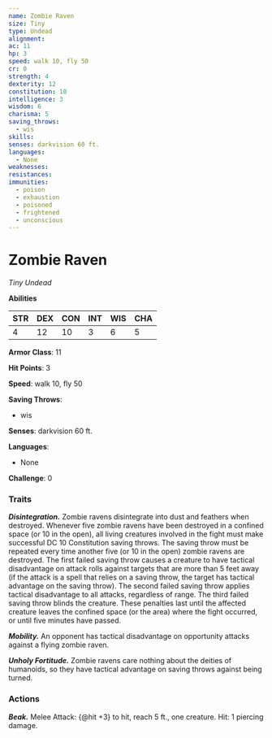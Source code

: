 ```yaml
---
name: Zombie Raven
size: Tiny
type: Undead
alignment: 
ac: 11
hp: 3
speed: walk 10, fly 50
cr: 0
strength: 4
dexterity: 12
constitution: 10
intelligence: 3
wisdom: 6
charisma: 5
saving_throws:
  - wis
skills:
senses: darkvision 60 ft.
languages:
  - None
weaknesses:
resistances:
immunities:
  - poison
  - exhaustion
  - poisoned
  - frightened
  - unconscious
---
```


# Zombie Raven

*Tiny Undead*

**Abilities**

| STR | DEX | CON | INT | WIS | CHA |
| --- | --- | --- | --- | --- | --- |
| 4 | 12 | 10 | 3 | 6 | 5 |

**Armor Class**: 11

**Hit Points**: 3

**Speed**: walk 10, fly 50

**Saving Throws**:
  - wis

**Senses**: darkvision 60 ft.

**Languages**:
  - None

**Challenge**: 0

### Traits
***Disintegration.*** Zombie ravens disintegrate into dust and feathers when destroyed. Whenever five zombie ravens have been destroyed in a confined space (or 10 in the open), all living creatures involved in the fight must make successful DC 10 Constitution saving throws. The saving throw must be repeated every time another five (or 10 in the open) zombie ravens are destroyed. The first failed saving throw causes a creature to have tactical disadvantage on attack rolls against targets that are more than 5 feet away (if the attack is a spell that relies on a saving throw, the target has tactical advantage on the saving throw). The second failed saving throw applies tactical disadvantage to all attacks, regardless of range. The third failed saving throw blinds the creature. These penalties last until the affected creature leaves the confined space (or the area) where the fight occurred, or until five minutes have passed.

***Mobility.*** An opponent has tactical disadvantage on opportunity attacks against a flying zombie raven.

***Unholy Fortitude.*** Zombie ravens care nothing about the deities of humanoids, so they have tactical advantage on saving throws against being turned.

### Actions
***Beak.*** Melee Attack: {@hit +3} to hit, reach 5 ft., one creature. Hit: 1 piercing damage.

